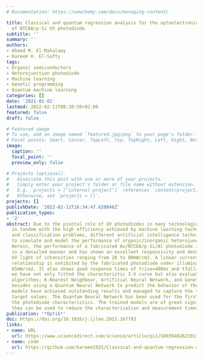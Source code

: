 ```yaml
---
# Documentation: https://wowchemy.com/docs/managing-content/

title: Classical and quantum regression analysis for the optoelectronic performance
  of NTCDA/p-Si UV photodiode
subtitle: ''
summary: ''
authors:
- Ahmed M. El-Mahalawy
- Kareem H. El-Safty
tags:
- Organic semiconductors
- Heterojunction photodiode
- Machine learning
- Genetic programming
- Quantum machine learning
categories: []
date: '2021-01-01'
lastmod: 2022-02-11T08:38:50+02:00
featured: false
draft: false

# Featured image
# To use, add an image named `featured.jpg/png` to your page's folder.
# Focal points: Smart, Center, TopLeft, Top, TopRight, Left, Right, BottomLeft, Bottom, BottomRight.
image:
  caption: ''
  focal_point: ''
  preview_only: false

# Projects (optional).
#   Associate this post with one or more of your projects.
#   Simply enter your project's folder or file name without extension.
#   E.g. `projects = ["internal-project"]` references `content/project/deep-learning/index.md`.
#   Otherwise, set `projects = []`.
projects: []
publishDate: '2022-02-11T16:34:47.620846Z'
publication_types:
- '2'
abstract: Due to the pivotal role of UV photodiodes in many technological applications
  in tandem with the high efficiency achieved by machine learning techniques in regression
  and classification problems, different artificial intelligence techniques are adopted
  to simulate and model the performance of organic/inorganic heterojunction UV photodiode.
  Herein, the performance of a fabricated Au/NTCDA/p-Si/Al photodiode is explained
  in a detailed manner and has shown an excellent responsivity and detectivity for
  UV light of intensities ranging from 20 to 80mW/cm2. A linear current–irradiance
  relationship is exhibited by the fabricated photodiode under illumination up to
  65mW/cm2. It also shows good response times of trise=408ms and tfall=490ms. Furthermore,
  we have not only fitted the characteristic I-V curve but also evaluated three classical
  algorithms; K-Nearest Neighbour, Artificial Neural Network, and Genetic Programming
  besides using a Quantum Neural Network to predict the behavior of the device. The
  models have achieved outstanding results and managed to capture the trend of the
  target values. The Quantum Neural Network has been used for the first time to model
  the photodiode characteristics. The trained models are of great significance since
  they can be used to reduce the characterization and measurement times.
publication: '*Optik*'
doi: https://doi.org/10.1016/j.ijleo.2021.167793
links:
- name: URL
  url: https://www.sciencedirect.com/science/article/pii/S0030402621013826
- name: code
  url: https://github.com/kareem1925/Classical-and-quantum-regression-analysis-for-the-optoelectronic-performance-of-NTCDA
---
```

